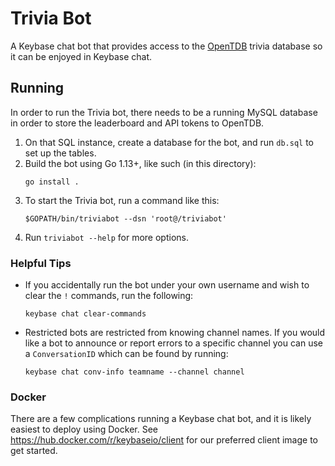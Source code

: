 # Trivia Bot

A Keybase chat bot that provides access to the [OpenTDB](https://opentdb.com) trivia database so it can be enjoyed in Keybase chat.

## Running

In order to run the Trivia bot, there needs to be a running MySQL database in order to store the leaderboard and API tokens to OpenTDB.

1. On that SQL instance, create a database for the bot, and run `db.sql` to set up the tables.
2. Build the bot using Go 1.13+, like such (in this directory):
   ```
   go install .
   ```
3. To start the Trivia bot, run a command like this:
   ```
   $GOPATH/bin/triviabot --dsn 'root@/triviabot'
   ```
4. Run `triviabot --help` for more options.

### Helpful Tips

- If you accidentally run the bot under your own username and wish to clear the `!` commands, run the following:
  ```
  keybase chat clear-commands
  ```
- Restricted bots are restricted from knowing channel names. If you would like
  a bot to announce or report errors to a specific channel you can use a
  `ConversationID` which can be found by running:
  ```
  keybase chat conv-info teamname --channel channel
  ```

### Docker

There are a few complications running a Keybase chat bot, and it is likely easiest to deploy using Docker. See https://hub.docker.com/r/keybaseio/client for our preferred client image to get started.
